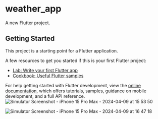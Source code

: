 # weather_app

A new Flutter project.

## Getting Started

This project is a starting point for a Flutter application.

A few resources to get you started if this is your first Flutter project:

- [Lab: Write your first Flutter app](https://docs.flutter.dev/get-started/codelab)
- [Cookbook: Useful Flutter samples](https://docs.flutter.dev/cookbook)

For help getting started with Flutter development, view the
[online documentation](https://docs.flutter.dev/), which offers tutorials,
samples, guidance on mobile development, and a full API reference.
![Simulator Screenshot - iPhone 15 Pro Max - 2024-04-09 at 15 53 50](https://github.com/tanny99/weather_app/assets/55141974/e815586d-4a92-482f-9a37-332bc56890b5)

![Simulator Screenshot - iPhone 15 Pro Max - 2024-04-09 at 16 47 18](https://github.com/tanny99/weather_app/assets/55141974/32b180fb-e9f0-4bd5-bb52-3c8631f5c448)

